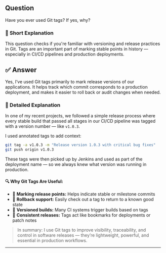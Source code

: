 
## Question  
Have you ever used Git tags? If yes, why?

### 📝 Short Explanation  
This question checks if you're familiar with versioning and release practices in Git. Tags are an important part of marking stable points in history — especially in CI/CD pipelines and production deployments.

## ✅ Answer  
Yes, I’ve used Git tags primarily to mark release versions of our applications. It helps track which commit corresponds to a production deployment, and makes it easier to roll back or audit changes when needed.

### 📘 Detailed Explanation  
In one of my recent projects, we followed a simple release process where every stable build that passed all stages in our CI/CD pipeline was tagged with a version number — like `v1.0.3`.

I used annotated tags to add context:

```bash
git tag -a v1.0.3 -m "Release version 1.0.3 with critical bug fixes"
git push origin v1.0.3
```

These tags were then picked up by Jenkins and used as part of the deployment name — so we always knew what version was running in production.

#### 🔍 Why Git Tags Are Useful:
- 🎯 **Marking release points:** Helps indicate stable or milestone commits
- 🔄 **Rollback support:** Easily check out a tag to return to a known good state
- 🧪 **Versioned builds:** Many CI systems trigger builds based on tags
- 🔖 **Consistent releases:** Tags act like bookmarks for deployments or patch notes

> In summary: I use Git tags to improve visibility, traceability, and control in software releases — they’re lightweight, powerful, and essential in production workflows.

---
